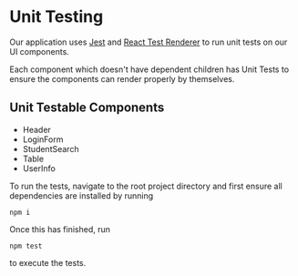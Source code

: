 
# Unit Testing
Our application uses [Jest](https://jestjs.io/en/) and [React Test Renderer](https://reactjs.org/docs/test-renderer.html) to run unit tests on our UI components.

Each component which doesn't have dependent children has Unit Tests to ensure the components can render properly by themselves.

## Unit Testable Components
* Header
* LoginForm
* StudentSearch
* Table
* UserInfo

To run the tests, navigate to the root project directory and first ensure all dependencies are installed by running

`npm i`

Once this has finished, run

`npm test`

to execute the tests.

